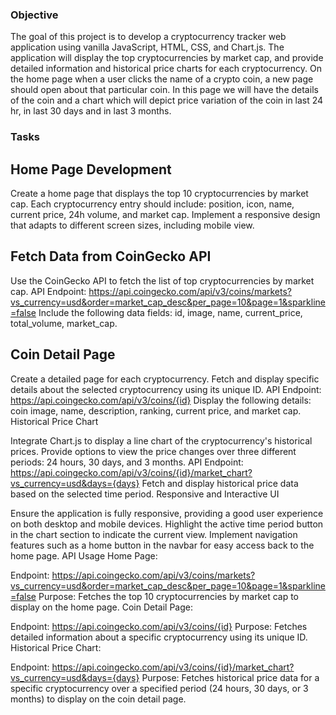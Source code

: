 ### Objective
The goal of this project is to develop a cryptocurrency tracker web application using vanilla JavaScript, HTML, CSS, and Chart.js. The application will display the top cryptocurrencies by market cap, and provide detailed information and historical price charts for each cryptocurrency. On the home page when a user clicks the name of a crypto coin, a new page should open about that particular coin. In this page we will have the details of the coin and a chart which will depict price variation of the coin in last 24 hr, in last 30 days and in last 3 months.

### Tasks
## Home Page Development

Create a home page that displays the top 10 cryptocurrencies by market cap.
Each cryptocurrency entry should include: position, icon, name, current price, 24h volume, and market cap.
Implement a responsive design that adapts to different screen sizes, including mobile view.
## Fetch Data from CoinGecko API

Use the CoinGecko API to fetch the list of top cryptocurrencies by market cap.
API Endpoint: https://api.coingecko.com/api/v3/coins/markets?vs_currency=usd&order=market_cap_desc&per_page=10&page=1&sparkline=false
Include the following data fields: id, image, name, current_price, total_volume, market_cap.

## Coin Detail Page

Create a detailed page for each cryptocurrency.
Fetch and display specific details about the selected cryptocurrency using its unique ID.
API Endpoint: https://api.coingecko.com/api/v3/coins/{id}
Display the following details: coin image, name, description, ranking, current price, and market cap.
Historical Price Chart

Integrate Chart.js to display a line chart of the cryptocurrency's historical prices.
Provide options to view the price changes over three different periods: 24 hours, 30 days, and 3 months.
API Endpoint: https://api.coingecko.com/api/v3/coins/{id}/market_chart?vs_currency=usd&days={days}
Fetch and display historical price data based on the selected time period.
Responsive and Interactive UI

Ensure the application is fully responsive, providing a good user experience on both desktop and mobile devices.
Highlight the active time period button in the chart section to indicate the current view.
Implement navigation features such as a home button in the navbar for easy access back to the home page.
API Usage
Home Page:

Endpoint: https://api.coingecko.com/api/v3/coins/markets?vs_currency=usd&order=market_cap_desc&per_page=10&page=1&sparkline=false
Purpose: Fetches the top 10 cryptocurrencies by market cap to display on the home page.
Coin Detail Page:

Endpoint: https://api.coingecko.com/api/v3/coins/{id}
Purpose: Fetches detailed information about a specific cryptocurrency using its unique ID.
Historical Price Chart:

Endpoint: https://api.coingecko.com/api/v3/coins/{id}/market_chart?vs_currency=usd&days={days}
Purpose: Fetches historical price data for a specific cryptocurrency over a specified period (24 hours, 30 days, or 3 months) to display on the coin detail page.
